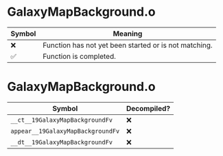 # GalaxyMapBackground.o
| Symbol | Meaning 
| ------------- | ------------- 
| :x: | Function has not yet been started or is not matching. 
| :white_check_mark: | Function is completed. 


# GalaxyMapBackground.o
| Symbol | Decompiled? |
| ------------- | ------------- |
| `__ct__19GalaxyMapBackgroundFv` | :x: |
| `appear__19GalaxyMapBackgroundFv` | :x: |
| `__dt__19GalaxyMapBackgroundFv` | :x: |
